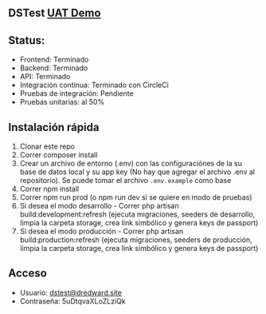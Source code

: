
## DSTest **[UAT Demo](http://uat-dstest.dredward.site)**

## Status: 
* Frontend: Terminado
* Backend: Terminado
* API: Terminado
* Integración continua: Terminado con CircleCi
* Pruebas de integración: Pendiente
* Pruebas unitarias: al 50%

## Instalación rápida

1. Clonar este repo
2. Correr composer install
3. Crear un archivo de entorno (.env) con las configuraciónes de la su base de datos local y su app key (No hay que agregar el archivo .env al repositorio). Se puede tomar el archivo `.env.example` como base
4. Correr npm install
5. Correr npm run prod (o npm run dev si se quiere en modo de pruebas)
6. Si desea el modo desarrollo - Correr php artisan build:development:refresh (ejecuta migraciones, seeders de desarrollo, limpia la carpeta storage, crea link simbólico y genera keys de passport)
6. Si desea el modo producción - Correr php artisan build:production:refresh (ejecuta migraciones, seeders de producción, limpia la carpeta storage, crea link simbólico y genera keys de passport)

## Acceso

* Usuario: dstest@dredward.site
* Contraseña: 5uDtqvaXLoZLziQk
